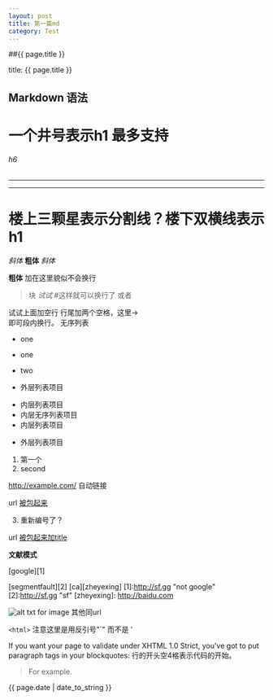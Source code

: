 ```yaml
---
layout: post
title: 第一篇md
category: Test
---
```

##{{ page.title }} 
  
    
title: {{ page.title }} 
  
## Markdown 语法 ##
# 一个井号表示h1 最多支持
###### h6
***
---
楼上三颗星表示分割线？楼下双横线表示h1
=
*斜体*
__粗体__
_斜体_

**粗体**
加在这里貌似不会换行
> 块
*试试*
#这样就可以换行了
>或者

试试上面加空行
行尾加两个空格，这里->  
即可段内换行。
无序列表

* one
+ one
- two

- 外层列表项目
 + 内层列表项目
 + 内层无序列表项目
 + 内层列表项目
- 外层列表项目

1. 第一个
2. second

<http://example.com/>
自动链接

url [被包起来](http://sf.gg)

3. 重新编号了？

url [被包起来加title](http://sf.gg "titled")

**文献模式**

[google][1] 

[segmentfault][2] [ca][zheyexing]
[1]:http://sf.gg "not google"
[2]:http://sf.gg "sf"
[zheyexing]: http://baidu.com

![alt txt for image](http://p1.zhimg.com/ee/43/ee435590b_s.jpg)
其他同url

`<html>`
注意这里是用反引号"`" 而不是 '

If you want your page to validate under XHTML 1.0 Strict,
you've got to put paragraph tags in your blockquotes:
行的开头空4格表示代码的开始。
    <blockquote>
    <p>For example.</p>
    </blockquote>

    
{{ page.date | date_to_string }}